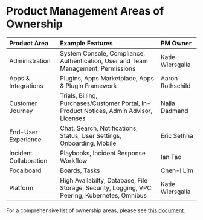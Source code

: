 # Product Management Areas of Ownership

| Product Area | Example Features | PM Owner |
| :--- | :--- | :--- |
| Administration | System Console, Compliance, Authentication, User and Team Management, Permissions | Katie Wiersgalla |
| Apps & Integrations | Plugins, Apps Marketplace, Apps & Plugin Framework | Aaron Rothschild |
| Customer Journey | Trials, Billing, Purchases/Customer Portal, In-Product Notices, Admin Advisor, Licenses | Najla Dadmand |
| End-User Experience | Chat, Search, Notifications, Status, User Settings, Onboarding, Mobile | Eric Sethna |
| Incident Collaboration | Playbooks, Incident Response Workflow | Ian Tao |
| Focalboard | Boards, Tasks | Chen-I Lim |
| Platform | High Availabilty, Database, File Storage, Security, Logging, VPC Peering, Kubernetes, Omnibus | Katie Wiersgalla |

For a comprehensive list of ownership areas, please see [this document](https://docs.google.com/spreadsheets/d/1-EUPdTpOxNx4bwf-312Pgqis7xSObK00c-KYwPXr2Y0/edit?usp=sharing).

